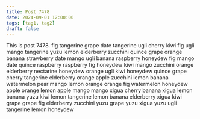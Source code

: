 ```yaml
---
title: Post 7478
date: 2024-09-01 12:00:00
tags: [tag1, tag2]
draft: false
---
```

This is post 7478.
fig
tangerine
grape
date
tangerine
ugli
cherry
kiwi
fig
ugli
mango
tangerine
yuzu
lemon
elderberry
zucchini
quince
grape
orange
banana
strawberry
date
mango
ugli
banana
raspberry
honeydew
fig
mango
date
quince
raspberry
raspberry
fig
honeydew
kiwi
mango
zucchini
orange
elderberry
nectarine
honeydew
orange
ugli
kiwi
honeydew
quince
grape
cherry
tangerine
elderberry
orange
apple
zucchini
lemon
banana
watermelon
pear
mango
lemon
orange
orange
fig
watermelon
honeydew
apple
orange
lemon
apple
mango
mango
xigua
cherry
banana
xigua
lemon
banana
yuzu
kiwi
lemon
tangerine
lemon
banana
elderberry
xigua
kiwi
grape
grape
fig
elderberry
zucchini
yuzu
grape
yuzu
xigua
yuzu
ugli
tangerine
lemon
honeydew
